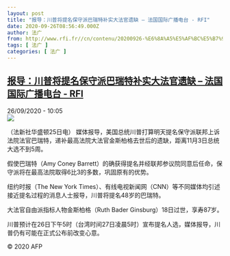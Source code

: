 ```yaml
---
layout: post
title: "报导：川普将提名保守派巴瑞特补实大法官遗缺 – 法国国际广播电台 - RFI"
date: 2020-09-26T08:56:49.000Z
author: 法广
from: http://www.rfi.fr//cn/contenu/20200926-%E6%8A%A5%E5%AF%BC%E5%B7%9D%E6%99%AE%E5%B0%86%E6%8F%90%E5%90%8D%E4%BF%9D%E5%AE%88%E6%B4%BE%E5%B7%B4%E7%91%9E%E7%89%B9%E8%A1%A5%E5%AE%9E%E5%A4%A7%E6%B3%95%E5%AE%98%E9%81%97%E7%BC%BA
tags: [ 法广 ]
categories: [ 法广 ]
---
```

<!--1601110609000-->
[报导：川普将提名保守派巴瑞特补实大法官遗缺 – 法国国际广播电台 - RFI](http://www.rfi.fr//cn/contenu/20200926-%E6%8A%A5%E5%AF%BC%E5%B7%9D%E6%99%AE%E5%B0%86%E6%8F%90%E5%90%8D%E4%BF%9D%E5%AE%88%E6%B4%BE%E5%B7%B4%E7%91%9E%E7%89%B9%E8%A1%A5%E5%AE%9E%E5%A4%A7%E6%B3%95%E5%AE%98%E9%81%97%E7%BC%BA)
------

<div>
<div>26/09/2020 - 10:05</div><img src="https://s.rfi.fr/media/display/09195a40-ffd4-11ea-b504-005056bf87d6/w:310/p:16x9/int0005b.200926160501.jpg"><div class="t-content__body u-clearfix">            <p>（法新社华盛顿25日电）    媒体报导，美国总统川普打算明天提名保守派联邦上诉法院法官巴瑞特，递补最高法院大法官金斯柏格去世后的遗缺，距离11月3日总统大选不到5周。</p><p>    假使巴瑞特（Amy Coney Barrett）的确获得提名并经联邦参议院同意后任命，保守派将在最高法院取得6比3的多数，巩固原有的优势。</p><p>    纽约时报（The New York Times）、有线电视新闻网（CNN）等不同媒体均引述接近提名过程的消息人士报导，川普将提名48岁的巴瑞特。</p><p>    大法官自由派指标人物金斯柏格（Ruth Bader Ginsburg）18日过世，享寿87岁。</p><p>    川普预计在26日下午5时（台湾时间27日凌晨5时）宣布提名人选，媒体报导，川普仍有可能在正式公布前改变心意。</p>            <p class="t-copyright">© 2020 AFP</p>        </div>
</div>
